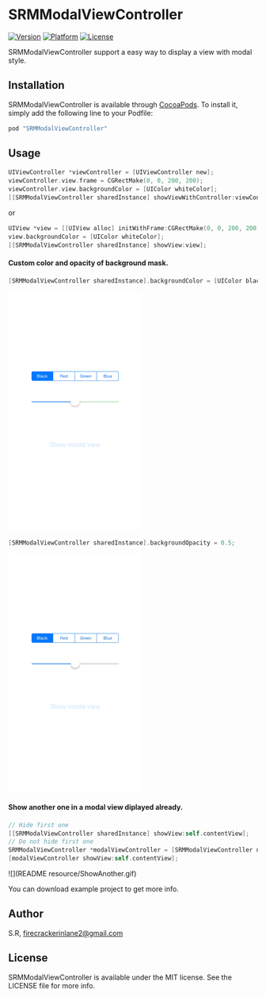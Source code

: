 # SRMModalViewController

[![Version](https://img.shields.io/cocoapods/v/SRMModalViewController.svg?style=flat)](http://cocoapods.org/pods/SRMModalViewController)
[![Platform](https://img.shields.io/cocoapods/p/SRMModalViewController.svg?style=flat)](http://cocoapods.org/pods/SRMModalViewController)
[![License](https://img.shields.io/cocoapods/l/SRMModalViewController.svg?style=flat)](http://cocoapods.org/pods/SRMModalViewController)

SRMModalViewController support a easy way to display a view with modal style.

## Installation

SRMModalViewController is available through [CocoaPods](http://cocoapods.org). To install
it, simply add the following line to your Podfile:

```ruby
pod "SRMModalViewController"
```

## Usage

```objective-c
UIViewController *viewController = [UIViewController new];
viewController.view.frame = CGRectMake(0, 0, 200, 200);
viewController.view.backgroundColor = [UIColor whiteColor];
[[SRMModalViewController sharedInstance] showViewWithController:viewController];
```

or

```objective-c
UIView *view = [[UIView alloc] initWithFrame:CGRectMake(0, 0, 200, 200)];
view.backgroundColor = [UIColor whiteColor];
[[SRMModalViewController sharedInstance] showView:view];
```

#### Custom color and opacity of background mask.

```objective-c
[SRMModalViewController sharedInstance].backgroundColor = [UIColor blackColor];
```

<img src="README resource/BackgroundColor.gif" style="width:270px;height:480px">

```objective-c
[SRMModalViewController sharedInstance].backgroundOpacity = 0.5;
```

<img src="README resource/BackgroundOpacity.gif" style="width:270px;height:480px">

#### Show another one in a modal view diplayed already.

```objective-c
// Hide first one
[[SRMModalViewController sharedInstance] showView:self.contentView];
// Do not hide first one
SRMModalViewController *modalViewController = [SRMModalViewController new];
[modalViewController showView:self.contentView];
```

![](README resource/ShowAnother.gif)

You can download example project to get more info.

## Author

S.R, firecrackerinlane2@gmail.com

## License

SRMModalViewController is available under the MIT license. See the LICENSE file for more info.

